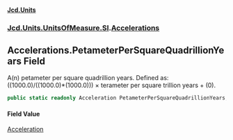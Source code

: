 #### [Jcd.Units](index.md 'index')
### [Jcd.Units.UnitsOfMeasure.SI](Jcd.Units.UnitsOfMeasure.SI.md 'Jcd.Units.UnitsOfMeasure.SI').[Accelerations](Accelerations.md 'Jcd.Units.UnitsOfMeasure.SI.Accelerations')

## Accelerations.PetameterPerSquareQuadrillionYears Field

A(n) petameter per square quadrillion years. Defined as: ((1000.0)/((1000.0)*(1000.0))) × terameter per square trillion years + (0).

```csharp
public static readonly Acceleration PetameterPerSquareQuadrillionYears;
```

#### Field Value
[Acceleration](Acceleration.md 'Jcd.Units.UnitTypes.Acceleration')